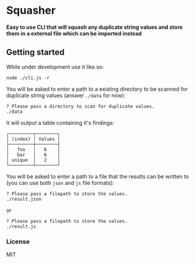 Squasher
===========

**Easy to use CLI that will squash any duplicate string values and store them in a external file which can be imported instead**

## Getting started

While under development use it like so:
```shell
node ./cli.js -r
```
You will be asked to enter a path to a existing directory to be scanned for duplicate string values (answer `./data` for now):
```shell
? Please pass a directory to scan for duplicate values.
./data
```
It will output a table containing it's findings:
```shell
┌─────────┬────────┐
│ (index) │ Values │
├─────────┼────────┤
│   foo   │   6    │
│   bar   │   6    │
│ unique  │   2    │
└─────────┴────────┘
```
You will be asked to enter a path to a file that the results can be written to (you can use both `json` and `js` file formats):
```shell
? Please pass a filepath to store the values.
./result.json
```
or
```shell
? Please pass a filepath to store the values.
./result.js
```


### License

MIT
